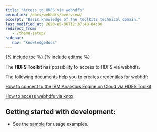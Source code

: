 ```yaml
---
title: "Access to HDFS via webhdfs"
permalink: /docs/webhdfs/overview/
excerpt: "Basic knowledge of the toolkits technical domain."
last_modified_at: 2020-05-06T12:37:48-04:00
redirect_from:
   - /theme-setup/
sidebar:
   nav: "knowledgedocs"
---
```

{% include toc %}
{% include editme %}



The **HDFS Toolkit** has possibility to access to HDFS via webhdfs.

The following documents help you to creates credentilas for webhdf:

[How to connect to the IBM Analytics Engine on Cloud via HDFS Toolkit](https://github.com/IBMStreams/streamsx.hdfs/wiki/How-to-connect-to-IAE-via-HDFS-Toolkit)

[How to access webhdfs via knox](
https://github.com/IBMStreams/streamsx.hdfs/wiki/How-to-access-webhdfs-via-knox)


## Getting started with development:
 
* See the [sample](https://github.com/IBMStreams/streamsx.hdfs/tree/master/samples/webHDFS) for usage examples.


